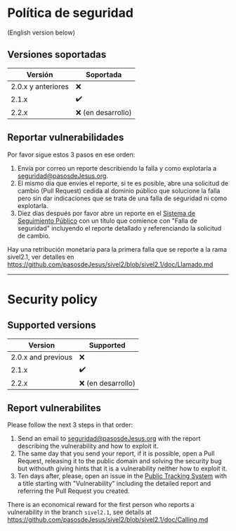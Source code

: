 # Política de seguridad
(English version below)

## Versiones soportadas

| Versión | Soportada          |
| ------- | ------------------ |
| 2.0.x y anteriores   |  :x:               |
| 2.1.x   | :heavy_check_mark: |
| 2.2.x   | :x: (en desarrollo)|


## Reportar vulnerabilidades

Por favor sigue estos 3 pasos en ese orden:

1. Envía por correo un reporte describiendo la falla y como explotarla 
   a <seguridad@pasosdeJesus.org>.
2. El mismo día que envíes el reporte, si te es posible, abre una solicitud 
   de cambio (Pull Request) cedida al dominio público que solucione la falla
   pero sin dar indicaciones que se trata de una falla de seguridad
   ni como explotarla.
3. Diez días después por favor abre un reporte en el 
   [Sistema de Seguimiento Público](https://github.com/pasosdeJesus/sivel2_gen/issues) 
   con un título que comience con "Falla de seguridad" incluyendo
   el reporte detallado y referenciando la solicitud de cambio.

Hay una retribución monetaria para la primera falla que se reporte a la rama
sivel2.1, ver detalles en
<https://github.com/pasosdeJesus/sivel2/blob/sivel2.1/doc/Llamado.md>

----

# Security policy

## Supported versions

| Version | Supported          |
| ------- | ------------------ |
| 2.0.x and previous     |  :x:               |
| 2.1.x   | :heavy_check_mark: |
| 2.2.x   | :x: (en desarrollo)|


## Report vulnerabilites

Please follow the next 3 steps in that order:

1. Send an email to <seguridad@pasosdeJesus.org> with the report describing 
   the vulnerability and how to exploit it.
2. The same day that you send your report, if it is possible,
   open a Pull Request, releasing it to the public domain and solving
   the security bug but withouth giving hints that it is a vulnerability
   neither how to exploit it.
3. Ten days after, please, open an issue in the
   [Public Tracking System](https://github.com/pasosdeJesus/sivel2_gen/issues) 
   with a title starting with "Vulnerability" including
   the detailed report and referring the Pull Request you created.

There is an economical reward for the first person who reports a
vulnerability in the branch `sivel2.1`, see details at
<https://github.com/pasosdeJesus/sivel2/blob/sivel2.1/doc/Calling.md>

